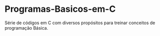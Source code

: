 # Programas-Basicos-em-C
Série de códigos em C com diversos propósitos para treinar conceitos de programação Básica.
